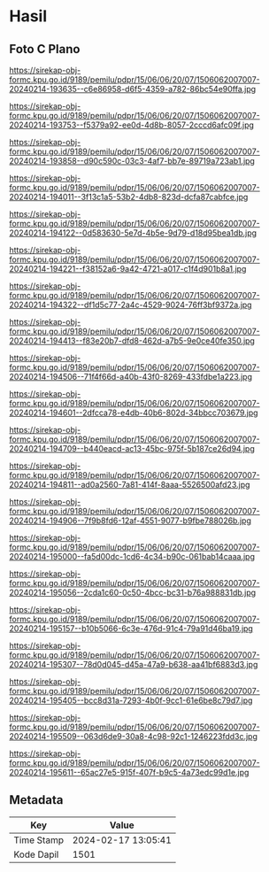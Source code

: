 # Hasil

## Foto C Plano

https://sirekap-obj-formc.kpu.go.id/9189/pemilu/pdpr/15/06/06/20/07/1506062007007-20240214-193635--c6e86958-d6f5-4359-a782-86bc54e90ffa.jpg

https://sirekap-obj-formc.kpu.go.id/9189/pemilu/pdpr/15/06/06/20/07/1506062007007-20240214-193753--f5379a92-ee0d-4d8b-8057-2cccd6afc09f.jpg

https://sirekap-obj-formc.kpu.go.id/9189/pemilu/pdpr/15/06/06/20/07/1506062007007-20240214-193858--d90c590c-03c3-4af7-bb7e-89719a723ab1.jpg

https://sirekap-obj-formc.kpu.go.id/9189/pemilu/pdpr/15/06/06/20/07/1506062007007-20240214-194011--3f13c1a5-53b2-4db8-823d-dcfa87cabfce.jpg

https://sirekap-obj-formc.kpu.go.id/9189/pemilu/pdpr/15/06/06/20/07/1506062007007-20240214-194122--0d583630-5e7d-4b5e-9d79-d18d95bea1db.jpg

https://sirekap-obj-formc.kpu.go.id/9189/pemilu/pdpr/15/06/06/20/07/1506062007007-20240214-194221--f38152a6-9a42-4721-a017-c1f4d901b8a1.jpg

https://sirekap-obj-formc.kpu.go.id/9189/pemilu/pdpr/15/06/06/20/07/1506062007007-20240214-194322--df1d5c77-2a4c-4529-9024-76ff3bf9372a.jpg

https://sirekap-obj-formc.kpu.go.id/9189/pemilu/pdpr/15/06/06/20/07/1506062007007-20240214-194413--f83e20b7-dfd8-462d-a7b5-9e0ce40fe350.jpg

https://sirekap-obj-formc.kpu.go.id/9189/pemilu/pdpr/15/06/06/20/07/1506062007007-20240214-194506--71f4f66d-a40b-43f0-8269-433fdbe1a223.jpg

https://sirekap-obj-formc.kpu.go.id/9189/pemilu/pdpr/15/06/06/20/07/1506062007007-20240214-194601--2dfcca78-e4db-40b6-802d-34bbcc703679.jpg

https://sirekap-obj-formc.kpu.go.id/9189/pemilu/pdpr/15/06/06/20/07/1506062007007-20240214-194709--b440eacd-ac13-45bc-975f-5b187ce26d94.jpg

https://sirekap-obj-formc.kpu.go.id/9189/pemilu/pdpr/15/06/06/20/07/1506062007007-20240214-194811--ad0a2560-7a81-414f-8aaa-5526500afd23.jpg

https://sirekap-obj-formc.kpu.go.id/9189/pemilu/pdpr/15/06/06/20/07/1506062007007-20240214-194906--7f9b8fd6-12af-4551-9077-b9fbe788026b.jpg

https://sirekap-obj-formc.kpu.go.id/9189/pemilu/pdpr/15/06/06/20/07/1506062007007-20240214-195000--fa5d00dc-1cd6-4c34-b90c-061bab14caaa.jpg

https://sirekap-obj-formc.kpu.go.id/9189/pemilu/pdpr/15/06/06/20/07/1506062007007-20240214-195056--2cda1c60-0c50-4bcc-bc31-b76a988831db.jpg

https://sirekap-obj-formc.kpu.go.id/9189/pemilu/pdpr/15/06/06/20/07/1506062007007-20240214-195157--b10b5066-6c3e-476d-91c4-79a91d46ba19.jpg

https://sirekap-obj-formc.kpu.go.id/9189/pemilu/pdpr/15/06/06/20/07/1506062007007-20240214-195307--78d0d045-d45a-47a9-b638-aa41bf6883d3.jpg

https://sirekap-obj-formc.kpu.go.id/9189/pemilu/pdpr/15/06/06/20/07/1506062007007-20240214-195405--bcc8d31a-7293-4b0f-9cc1-61e6be8c79d7.jpg

https://sirekap-obj-formc.kpu.go.id/9189/pemilu/pdpr/15/06/06/20/07/1506062007007-20240214-195509--063d6de9-30a8-4c98-92c1-1246223fdd3c.jpg

https://sirekap-obj-formc.kpu.go.id/9189/pemilu/pdpr/15/06/06/20/07/1506062007007-20240214-195611--65ac27e5-915f-407f-b9c5-4a73edc99d1e.jpg


## Metadata

| Key        | Value               |
| ---------- | ------------------- |
| Time Stamp | 2024-02-17 13:05:41 |
| Kode Dapil | 1501                |



